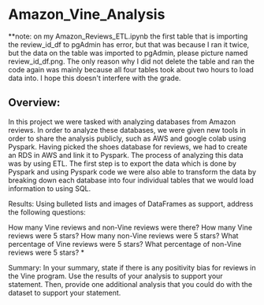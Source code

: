 # Amazon_Vine_Analysis
**note: on my Amazon_Reviews_ETL.ipynb the first table that is importing the review_id_df to pgAdmin has error, but that was because I ran it twice, but the data on the table was imported to pgAdmin, please picture named review_id_df.png. The only reason why I did not delete the table and ran the code again was mainly because all four tables took about two hours to load data into. I hope this doesn't interfere with the grade. 

## Overview:
In this project we were tasked with analyzing databases from Amazon reviews. In order to analyze these databases, we were given new tools in order to share the analysis publicly, such as AWS and google colab using Pyspark. Having picked the shoes database for reviews, we had to create an RDS in AWS and link it to Pyspark. The process of analyzing this data was by using ETL. The first step is to export the data which is done by Pyspark and using Pyspark code we were also able to transform the data by breaking down each database into four individual tables that we would load information to using SQL. 

Results: Using bulleted lists and images of DataFrames as support, address the following questions:

How many Vine reviews and non-Vine reviews were there?
How many Vine reviews were 5 stars? How many non-Vine reviews were 5 stars?
What percentage of Vine reviews were 5 stars? What percentage of non-Vine reviews were 5 stars?
* 


Summary: In your summary, state if there is any positivity bias for reviews in the Vine program. Use the results of your analysis to support your statement. Then, provide one additional analysis that you could do with the dataset to support your statement.
